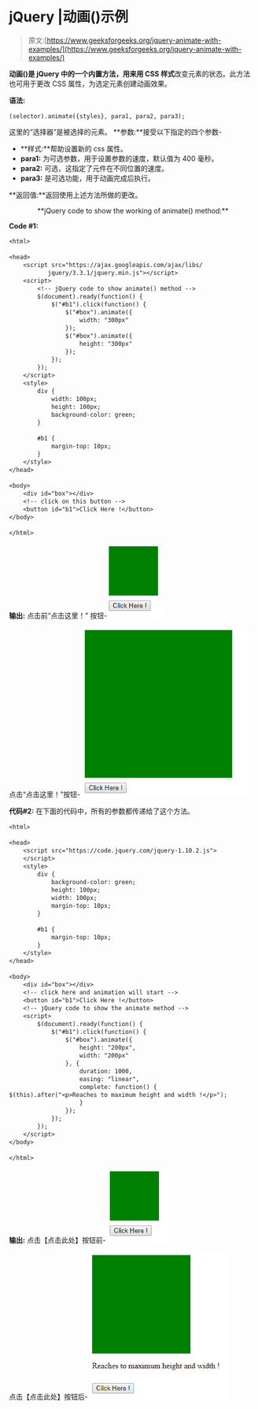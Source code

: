 # jQuery |动画()示例

> 原文:[https://www.geeksforgeeks.org/jquery-animate-with-examples/](https://www.geeksforgeeks.org/jquery-animate-with-examples/)

**动画()**是 jQuery 中的一个内置方法，用来**用 CSS 样式**改变元素的状态。此方法也可用于更改 CSS 属性，为选定元素创建动画效果。

**语法:**

```
(selector).animate({styles}, para1, para2, para3);

```

这里的“选择器”是被选择的元素。
**参数:**接受以下指定的四个参数-

*   **样式:**帮助设置新的 css 属性。
*   **para1:** 为可选参数，用于设置参数的速度，默认值为 400 毫秒。
*   **para2:** 可选，这指定了元件在不同位置的速度。
*   **para3:** 是可选功能，用于动画完成后执行。

**返回值:**返回使用上述方法所做的更改。

<center>**jQuery code to show the working of animate() method:**</center>

**Code #1:**

```
<html>

<head>
    <script src="https://ajax.googleapis.com/ajax/libs/
           jquery/3.3.1/jquery.min.js"></script>
    <script>
        <!-- jQuery code to show animate() method -->
        $(document).ready(function() {
            $("#b1").click(function() {
                $("#box").animate({
                    width: "300px"
                });
                $("#box").animate({
                    height: "300px"
                });
            });
        });
    </script>
    <style>
        div {
            width: 100px;
            height: 100px;
            background-color: green;
        }

        #b1 {
            margin-top: 10px;
        }
    </style>
</head>

<body>
    <div id="box"></div>
    <!-- click on this button -->
    <button id="b1">Click Here !</button>
</body>

</html>
```

**输出:**
点击前“点击这里！”
按钮-![](img/e114c6fbc020fcbe2bd19ea0fbd764d6.png)

点击“点击这里！”按钮-
![](img/f4aabeeb435f1e7ebe1ca03cc2e0bd39.png)

**代码#2:**
在下面的代码中，所有的参数都传递给了这个方法。

```
<html>

<head>
    <script src="https://code.jquery.com/jquery-1.10.2.js">
    </script>
    <style>
        div {
            background-color: green;
            height: 100px;
            width: 100px;
            margin-top: 10px;
        }

        #b1 {
            margin-top: 10px;
        }
    </style>
</head>

<body>
    <div id="box"></div>
    <!-- click here and animation will start -->
    <button id="b1">Click Here !</button>
    <!-- jQuery code to show the animate method -->
    <script>
        $(document).ready(function() {
            $("#b1").click(function() {
                $("#box").animate({
                    height: "200px",
                    width: "200px"
                }, {
                    duration: 1000,
                    easing: "linear",
                    complete: function() {
$(this).after("<p>Reaches to maximum height and width !</p>");
                    }
                });
            });
        });
    </script>
</body>

</html>
```

**输出:**
点击【点击此处】按钮前-
![](img/07884c2bebab5d443c5ec9d101bca7c6.png)

点击【点击此处】按钮后-
![](img/068e28b56fdae9661dc634907b80fe48.png)